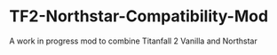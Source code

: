 # TF2-Northstar-Compatibility-Mod

A work in progress mod to combine Titanfall 2 Vanilla and Northstar
